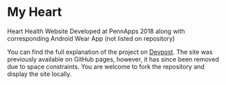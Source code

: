 # My Heart
Heart Health Website
Developed at PennApps 2018 along with corresponding Android Wear App (not listed on repository)

You can find the full explanation of the project on [Devpost](https://devpost.com/software/rjintu-github-io).
The site was previously available on GitHub pages, however, it has since been removed due to space constraints. You are welcome to fork the repository and display the site locally. 
